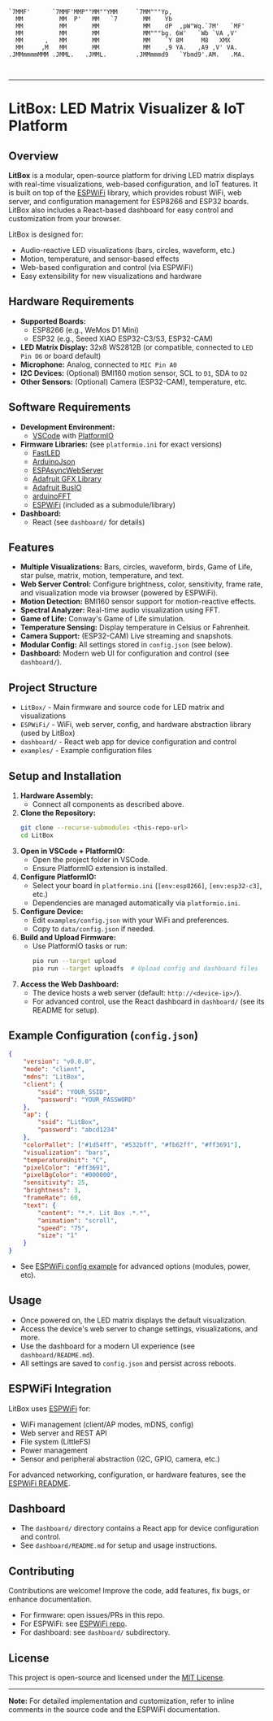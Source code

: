 ```

                                                                 
                                                                 
`7MMF'      `7MMF'MMP""MM""YMM     `7MM"""Yp,                    
  MM          MM  P'   MM   `7       MM    Yb                    
  MM          MM       MM            MM    dP  ,pW"Wq.`7M'   `MF'
  MM          MM       MM            MM"""bg. 6W'   `Wb `VA ,V'  
  MM      ,   MM       MM            MM    `Y 8M     M8   XMX    
  MM     ,M   MM       MM            MM    ,9 YA.   ,A9 ,V' VA.  
.JMMmmmmMMM .JMML.   .JMML.        .JMMmmmd9   `Ybmd9'.AM.   .MA.
                                                                 
                                                                 

```
------

# LitBox: LED Matrix Visualizer & IoT Platform

## Overview

**LitBox** is a modular, open-source platform for driving LED matrix displays with real-time visualizations, web-based configuration, and IoT features. It is built on top of the [ESPWiFi](https://github.com/vekjja/ESPWiFi) library, which provides robust WiFi, web server, and configuration management for ESP8266 and ESP32 boards. LitBox also includes a React-based dashboard for easy control and customization from your browser.

LitBox is designed for:
- Audio-reactive LED visualizations (bars, circles, waveform, etc.)
- Motion, temperature, and sensor-based effects
- Web-based configuration and control (via ESPWiFi)
- Easy extensibility for new visualizations and hardware

## Hardware Requirements

- **Supported Boards:**
  - ESP8266 (e.g., WeMos D1 Mini)
  - ESP32 (e.g., Seeed XIAO ESP32-C3/S3, ESP32-CAM)
- **LED Matrix Display:** 32x8 WS2812B (or compatible, connected to `LED Pin D6` or board default)
- **Microphone:** Analog, connected to `MIC Pin A0`
- **I2C Devices:** (Optional) BMI160 motion sensor, SCL to `D1`, SDA to `D2`
- **Other Sensors:** (Optional) Camera (ESP32-CAM), temperature, etc.

## Software Requirements

- **Development Environment:**
  - [VSCode](https://code.visualstudio.com/) with [PlatformIO](https://platformio.org/)
- **Firmware Libraries:** (see `platformio.ini` for exact versions)
  - [FastLED](https://github.com/FastLED/FastLED)
  - [ArduinoJson](https://github.com/bblanchon/ArduinoJson)
  - [ESPAsyncWebServer](https://github.com/me-no-dev/ESPAsyncWebServer)
  - [Adafruit GFX Library](https://github.com/adafruit/Adafruit-GFX-Library)
  - [Adafruit BusIO](https://github.com/adafruit/Adafruit_BusIO)
  - [arduinoFFT](https://github.com/kosme/arduinoFFT)
  - [ESPWiFi](https://github.com/vekjja/ESPWiFi) (included as a submodule/library)
- **Dashboard:**
  - React (see `dashboard/` for details)

## Features

- **Multiple Visualizations:** Bars, circles, waveform, birds, Game of Life, star pulse, matrix, motion, temperature, and text.
- **Web Server Control:** Configure brightness, color, sensitivity, frame rate, and visualization mode via browser (powered by ESPWiFi).
- **Motion Detection:** BMI160 sensor support for motion-reactive effects.
- **Spectral Analyzer:** Real-time audio visualization using FFT.
- **Game of Life:** Conway's Game of Life simulation.
- **Temperature Sensing:** Display temperature in Celsius or Fahrenheit.
- **Camera Support:** (ESP32-CAM) Live streaming and snapshots.
- **Modular Config:** All settings stored in `config.json` (see below).
- **Dashboard:** Modern web UI for configuration and control (see `dashboard/`).

## Project Structure

- `LitBox/` - Main firmware and source code for LED matrix and visualizations
- `ESPWiFi/` - WiFi, web server, config, and hardware abstraction library (used by LitBox)
- `dashboard/` - React web app for device configuration and control
- `examples/` - Example configuration files

## Setup and Installation

1. **Hardware Assembly:**
   - Connect all components as described above.
2. **Clone the Repository:**
   ```sh
   git clone --recurse-submodules <this-repo-url>
   cd LitBox
   ```
3. **Open in VSCode + PlatformIO:**
   - Open the project folder in VSCode.
   - Ensure PlatformIO extension is installed.
4. **Configure PlatformIO:**
   - Select your board in `platformio.ini` (`[env:esp8266]`, `[env:esp32-c3]`, etc.)
   - Dependencies are managed automatically via `platformio.ini`.
5. **Configure Device:**
   - Edit `examples/config.json` with your WiFi and preferences.
   - Copy to `data/config.json` if needed.
6. **Build and Upload Firmware:**
   - Use PlatformIO tasks or run:
     ```sh
     pio run --target upload
     pio run --target uploadfs  # Upload config and dashboard files
     ```
7. **Access the Web Dashboard:**
   - The device hosts a web server (default: `http://<device-ip>/`).
   - For advanced control, use the React dashboard in `dashboard/` (see its README for setup).

## Example Configuration (`config.json`)

```json
{
    "version": "v0.0.0",
    "mode": "client",
    "mdns": "LitBox",
    "client": {
        "ssid": "YOUR_SSID",
        "password": "YOUR_PASSWORD"
    },
    "ap": {
        "ssid": "LitBox",
        "password": "abcd1234"
    },
    "colorPallet": ["#1d54ff", "#532bff", "#fb62ff", "#ff3691"],
    "visualization": "bars",
    "temperatureUnit": "C",
    "pixelColor": "#ff3691",
    "pixelBgColor": "#000000",
    "sensitivity": 25,
    "brightness": 3,
    "frameRate": 60,
    "text": {
        "content": "*.*. Lit Box .*.*",
        "animation": "scroll",
        "speed": "75",
        "size": "1"
    }
}
```

- See [ESPWiFi config example](../ESPWiFi/examples/config.json) for advanced options (modules, power, etc).

## Usage

- Once powered on, the LED matrix displays the default visualization.
- Access the device's web server to change settings, visualizations, and more.
- Use the dashboard for a modern UI experience (see `dashboard/README.md`).
- All settings are saved to `config.json` and persist across reboots.

## ESPWiFi Integration

LitBox uses [ESPWiFi](https://github.com/vekjja/ESPWiFi) for:
- WiFi management (client/AP modes, mDNS, config)
- Web server and REST API
- File system (LittleFS)
- Power management
- Sensor and peripheral abstraction (I2C, GPIO, camera, etc.)

For advanced networking, configuration, or hardware features, see the [ESPWiFi README](../ESPWiFi/.github/README.md).

## Dashboard

- The `dashboard/` directory contains a React app for device configuration and control.
- See `dashboard/README.md` for setup and usage instructions.

## Contributing

Contributions are welcome! Improve the code, add features, fix bugs, or enhance documentation.
- For firmware: open issues/PRs in this repo.
- For ESPWiFi: see [ESPWiFi repo](https://github.com/vekjja/ESPWiFi).
- For dashboard: see `dashboard/` subdirectory.

## License

This project is open-source and licensed under the [MIT License](https://opensource.org/licenses/MIT).

---

**Note:** For detailed implementation and customization, refer to inline comments in the source code and the ESPWiFi documentation.
